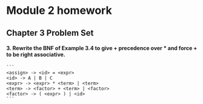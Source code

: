 # Module 2 homework
## Chapter 3 Problem Set
#### 3. Rewrite the BNF of Example 3.4 to give + precedence over * and force + to be right associative.
    ```
    <assign> -> <id> = <expr>
    <id> -> A | B | C
    <expr> -> <expr> * <term> | <term>
    <term> -> <factor> + <term> | <factor>
    <factor> -> ( <expr> ) | <id>
    ```
